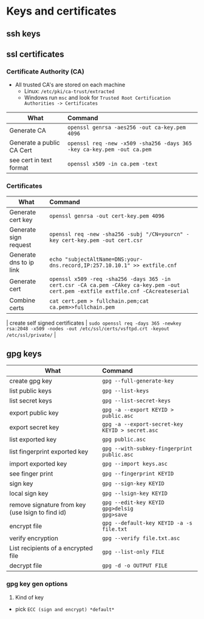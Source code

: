 # Keys and certificates

## ssh keys
## ssl certificates

### Certificate Authority (CA)

- All trusted CA's are stored on each machine
  - Linux:  ```/etc/pki/ca-trust/extracted```
  - Windows run ```msc``` and look for ```Trusted Root Certification Authorities -> Certificates```


| What                      | Command                                                                    |
| ------------------------- | :------------------------------------------------------------------------- |
| Generate CA               | ```openssl genrsa -aes256 -out ca-key.pem 4096```                          |
| Generate a public CA Cert | ```openssl req -new -x509 -sha256 -days 365 -key ca-key.pem -out ca.pem``` |
| see cert in text format   | ```openssl x509 -in ca.pem -text```                                        |



### Certificates

| What                    | Command                                                                                                                                |
| ----------------------- | :------------------------------------------------------------------------------------------------------------------------------------- |
| Generate cert key       | ```openssl genrsa -out cert-key.pem 4096```                                                                                            |
| Generate sign request   | ```openssl req -new -sha256 -subj "/CN=yourcn" -key cert-key.pem -out cert.csr```                                                      |
| Generate dns to ip link | ```echo "subjectAltName=DNS:your-dns.record,IP:257.10.10.1" >> extfile.cnf```                                                          |
| Generate cert           | ```openssl x509 -req -sha256 -days 365 -in cert.csr -CA ca.pem -CAkey ca-key.pem -out cert.pem -extfile extfile.cnf -CAcreateserial``` |
| Combine certs           | ```cat cert.pem > fullchain.pem;cat ca.pem>>fullchain.pem```                                                                      |




| create self signed certificates     | ```sudo openssl req -days 365 -newkey rsa:2048 -x509 -nodes -out /etc/ssl/certs/vsftpd.crt -keyout /etc/ssl/private/``` |

## gpg keys

| What                                             | Command                                                               |
| ------------------------------------------------ | :-------------------------------------------------------------------- |
| create gpg key                                   | ```gpg --full-generate-key```                                         |
| list public keys                                 | ```gpg --list-keys```                                                 |
| list secret keys                                 | ```gpg --list-secret-keys```                                          |
| export public key                                | ```gpg -a --export KEYID > public.asc```                              |
| export secret key                                | ```gpg -a --export-secret-key KEYID > secret.asc```                   |
| list exported key                                | ```gpg public.asc```                                                  |
| list fingerprint exported key                    | ```gpg --with-subkey-fingerprint public.asc```                        |
| import exported key                              | ```gpg --import keys.asc```                                           |
| see finger print                                 | ```gpg --fingerprint KEYID```                                         |
| sign key                                         | ```gpg --sign-key KEYID```                                            |
| local sign key                                   | ```gpg --lsign-key KEYID```                                           |
| remove signature from key (use lsign to find id) | ```gpg --edit-key KEYID``` <br> ```gpg>delsig```  <br> ```gpg>save``` |
| encrypt file                                     | ```gpg --default-key KEYID -a -s file.txt```                          |
| verify encryption                                | ```gpg --verify file.txt.asc```                                       |
| List recipients of a encrypted file              | ```gpg --list-only FILE```                                            |
| decrypt file                                     | ```gpg -d -o OUTPUT FILE```                                           |






### gpg key gen options
1. Kind of key 
- pick ```ECC (sign and encrypt) *default*```
